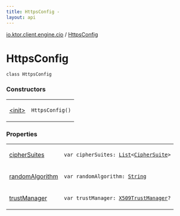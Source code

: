 ```yaml
---
title: HttpsConfig - 
layout: api
---
```


<div class='api-docs-breadcrumbs'><a href="../index.html">io.ktor.client.engine.cio</a> / <a href="./index.html">HttpsConfig</a></div>

# HttpsConfig

<div class="signature"><code><span class="keyword">class </span><span class="identifier">HttpsConfig</span></code></div>

### Constructors

<table class="api-docs-table">
<tbody>
<tr>
<td markdown="1">

<a href="-init-.html">&lt;init&gt;</a>


</td>
<td markdown="1">
<div class="signature"><code><span class="identifier">HttpsConfig</span><span class="symbol">(</span><span class="symbol">)</span></code></div>

</td>
</tr>
</tbody>
</table>

### Properties

<table class="api-docs-table">
<tbody>
<tr>
<td markdown="1">

<a href="cipher-suites.html">cipherSuites</a>


</td>
<td markdown="1">
<div class="signature"><code><span class="keyword">var </span><span class="identifier">cipherSuites</span><span class="symbol">: </span><a href="https://kotlinlang.org/api/latest/jvm/stdlib/kotlin.collections/-list/index.html"><span class="identifier">List</span></a><span class="symbol">&lt;</span><a href="../../io.ktor.network.tls/-cipher-suite/index.html"><span class="identifier">CipherSuite</span></a><span class="symbol">&gt;</span></code></div>

</td>
</tr>
<tr>
<td markdown="1">

<a href="random-algorithm.html">randomAlgorithm</a>


</td>
<td markdown="1">
<div class="signature"><code><span class="keyword">var </span><span class="identifier">randomAlgorithm</span><span class="symbol">: </span><a href="https://kotlinlang.org/api/latest/jvm/stdlib/kotlin/-string/index.html"><span class="identifier">String</span></a></code></div>

</td>
</tr>
<tr>
<td markdown="1">

<a href="trust-manager.html">trustManager</a>


</td>
<td markdown="1">
<div class="signature"><code><span class="keyword">var </span><span class="identifier">trustManager</span><span class="symbol">: </span><a href="http://docs.oracle.com/javase/6/docs/api/javax/net/ssl/X509TrustManager.html"><span class="identifier">X509TrustManager</span></a><span class="symbol">?</span></code></div>

</td>
</tr>
</tbody>
</table>
